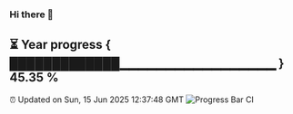 ### Hi there 👋
⏳ Year progress { █████████████▁▁▁▁▁▁▁▁▁▁▁▁▁▁▁▁▁ } 45.35 %
---
⏰ Updated on Sun, 15 Jun 2025 12:37:48 GMT
![Progress Bar CI](https://github.com/liununu/liununu/workflows/Progress%20Bar%20CI/badge.svg)
